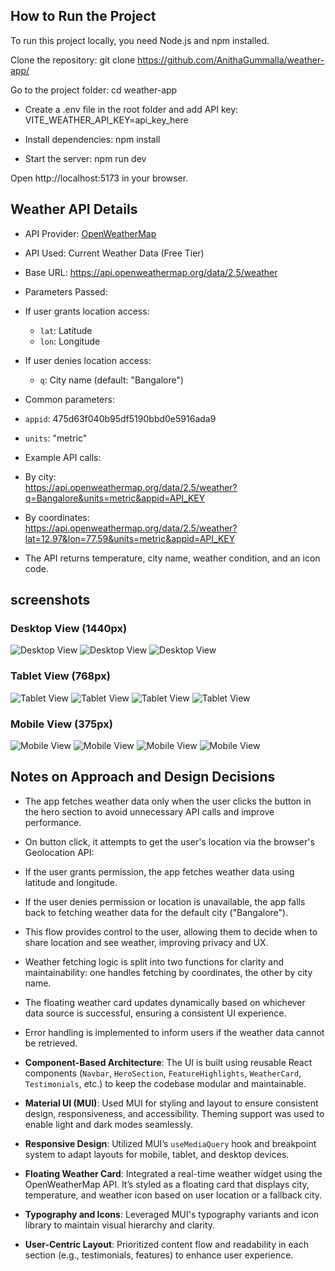 ## How to Run the Project

To run this project locally, you need Node.js and npm installed.

Clone the repository:
git clone https://github.com/AnithaGummalla/weather-app/

Go to the project folder:
cd weather-app

- Create a .env file in the root folder and add API key:
  VITE_WEATHER_API_KEY=api_key_here

- Install dependencies:
  npm install

- Start the server:
  npm run dev

Open http://localhost:5173 in your browser.

## Weather API Details

- API Provider: [OpenWeatherMap](https://openweathermap.org/api)
- API Used: Current Weather Data (Free Tier)

- Base URL: https://api.openweathermap.org/data/2.5/weather

- Parameters Passed:
- If user grants location access:

  - `lat`: Latitude
  - `lon`: Longitude

- If user denies location access:

  - `q`: City name (default: "Bangalore")

- Common parameters:
- `appid`: 475d63f040b95df5190bbd0e5916ada9
- `units`: "metric"

- Example API calls:
- By city:  
  https://api.openweathermap.org/data/2.5/weather?q=Bangalore&units=metric&appid=API_KEY
- By coordinates:  
  https://api.openweathermap.org/data/2.5/weather?lat=12.97&lon=77.59&units=metric&appid=API_KEY

- The API returns temperature, city name, weather condition, and an icon code.

## screenshots

### Desktop View (1440px)

![Desktop View](./src//assets/screenshots/desktop-landing-page.png)
![Desktop View](./src//assets/screenshots/desktop-key-features.png)
![Desktop View](./src//assets/screenshots/desktop-footer.png)

### Tablet View (768px)

![Tablet View](./src//assets/screenshots/tablet-landing-page.png)
![Tablet View](./src//assets/screenshots/tablet-key-features.png)
![Tablet View](./src//assets/screenshots/tablet-testimonials.png)
![Tablet View](./src//assets/screenshots/tablet-footer.png)

### Mobile View (375px)

![Mobile View](./src//assets//screenshots//mobile-hero-section.png)
![Mobile View](./src//assets//screenshots//mobile-key-features.png)
![Mobile View](./src//assets//screenshots//mobile-testimonials.png)
![Mobile View](./src//assets//screenshots//mobile-footer.png)

## Notes on Approach and Design Decisions

- The app fetches weather data only when the user clicks the button in the hero section to avoid unnecessary API calls and improve performance.

- On button click, it attempts to get the user's location via the browser's Geolocation API:

- If the user grants permission, the app fetches weather data using latitude and longitude.

- If the user denies permission or location is unavailable, the app falls back to fetching weather data for the default city ("Bangalore").

- This flow provides control to the user, allowing them to decide when to share location and see weather, improving privacy and UX.

- Weather fetching logic is split into two functions for clarity and maintainability: one handles fetching by coordinates, the other by city name.

- The floating weather card updates dynamically based on whichever data source is successful, ensuring a consistent UI experience.

- Error handling is implemented to inform users if the weather data cannot be retrieved.

- **Component-Based Architecture**: The UI is built using reusable React components (`Navbar`, `HeroSection`, `FeatureHighlights`, `WeatherCard`, `Testimonials`, etc.) to keep the codebase modular and maintainable.

- **Material UI (MUI)**: Used MUI for styling and layout to ensure consistent design, responsiveness, and accessibility. Theming support was used to enable light and dark modes seamlessly.

- **Responsive Design**: Utilized MUI’s `useMediaQuery` hook and breakpoint system to adapt layouts for mobile, tablet, and desktop devices.

- **Floating Weather Card**: Integrated a real-time weather widget using the OpenWeatherMap API. It’s styled as a floating card that displays city, temperature, and weather icon based on user location or a fallback city.

- **Typography and Icons**: Leveraged MUI's typography variants and icon library to maintain visual hierarchy and clarity.

- **User-Centric Layout**: Prioritized content flow and readability in each section (e.g., testimonials, features) to enhance user experience.
